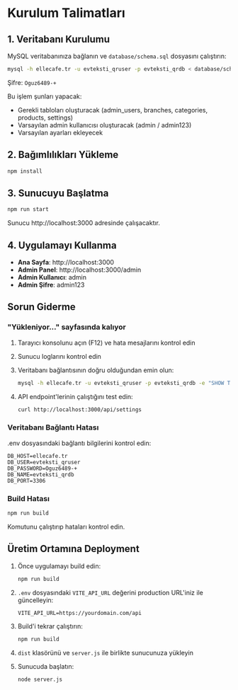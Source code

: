 # Kurulum Talimatları

## 1. Veritabanı Kurulumu

MySQL veritabanınıza bağlanın ve `database/schema.sql` dosyasını çalıştırın:

```bash
mysql -h ellecafe.tr -u evteksti_qruser -p evteksti_qrdb < database/schema.sql
```

Şifre: `Oguz6489-+`

Bu işlem şunları yapacak:
- Gerekli tabloları oluşturacak (admin_users, branches, categories, products, settings)
- Varsayılan admin kullanıcısı oluşturacak (admin / admin123)
- Varsayılan ayarları ekleyecek

## 2. Bağımlılıkları Yükleme

```bash
npm install
```

## 3. Sunucuyu Başlatma

```bash
npm run start
```

Sunucu http://localhost:3000 adresinde çalışacaktır.

## 4. Uygulamayı Kullanma

- **Ana Sayfa**: http://localhost:3000
- **Admin Panel**: http://localhost:3000/admin
- **Admin Kullanıcı**: admin
- **Admin Şifre**: admin123

## Sorun Giderme

### "Yükleniyor..." sayfasında kalıyor

1. Tarayıcı konsolunu açın (F12) ve hata mesajlarını kontrol edin
2. Sunucu loglarını kontrol edin
3. Veritabanı bağlantısının doğru olduğundan emin olun:
   ```bash
   mysql -h ellecafe.tr -u evteksti_qruser -p evteksti_qrdb -e "SHOW TABLES;"
   ```

4. API endpoint'lerinin çalıştığını test edin:
   ```bash
   curl http://localhost:3000/api/settings
   ```

### Veritabanı Bağlantı Hatası

.env dosyasındaki bağlantı bilgilerini kontrol edin:
```
DB_HOST=ellecafe.tr
DB_USER=evteksti_qruser
DB_PASSWORD=Oguz6489-+
DB_NAME=evteksti_qrdb
DB_PORT=3306
```

### Build Hatası

```bash
npm run build
```

Komutunu çalıştırıp hataları kontrol edin.

## Üretim Ortamına Deployment

1. Önce uygulamayı build edin:
   ```bash
   npm run build
   ```

2. `.env` dosyasındaki `VITE_API_URL` değerini production URL'iniz ile güncelleyin:
   ```
   VITE_API_URL=https://yourdomain.com/api
   ```

3. Build'i tekrar çalıştırın:
   ```bash
   npm run build
   ```

4. `dist` klasörünü ve `server.js` ile birlikte sunucunuza yükleyin

5. Sunucuda başlatın:
   ```bash
   node server.js
   ```
